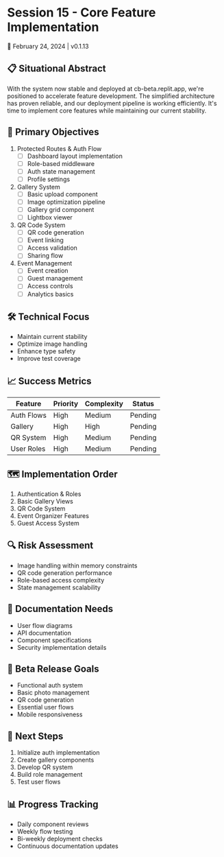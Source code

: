 # Session 15 - Core Feature Implementation
📅 February 24, 2024 | v0.1.13

## 📋 Situational Abstract
With the system now stable and deployed at cb-beta.replit.app, we're positioned to accelerate feature development. The simplified architecture has proven reliable, and our deployment pipeline is working efficiently. It's time to implement core features while maintaining our current stability.

## 🎯 Primary Objectives

1. Protected Routes & Auth Flow
   - [ ] Dashboard layout implementation
   - [ ] Role-based middleware
   - [ ] Auth state management
   - [ ] Profile settings

2. Gallery System
   - [ ] Basic upload component
   - [ ] Image optimization pipeline
   - [ ] Gallery grid component
   - [ ] Lightbox viewer

3. QR Code System
   - [ ] QR code generation
   - [ ] Event linking
   - [ ] Access validation
   - [ ] Sharing flow

4. Event Management
   - [ ] Event creation
   - [ ] Guest management
   - [ ] Access controls
   - [ ] Analytics basics

## 🛠️ Technical Focus
- Maintain current stability
- Optimize image handling
- Enhance type safety
- Improve test coverage

## 📈 Success Metrics
| Feature | Priority | Complexity | Status |
|---------|----------|------------|---------|
| Auth Flows | High | Medium | Pending |
| Gallery | High | High | Pending |
| QR System | High | Medium | Pending |
| User Roles | High | Medium | Pending |

## 🗺️ Implementation Order
1. Authentication & Roles
2. Basic Gallery Views
3. QR Code System
4. Event Organizer Features
5. Guest Access System

## 🔍 Risk Assessment
- Image handling within memory constraints
- QR code generation performance
- Role-based access complexity
- State management scalability

## 📝 Documentation Needs
- User flow diagrams
- API documentation
- Component specifications
- Security implementation details

## 🎯 Beta Release Goals
- Functional auth system
- Basic photo management
- QR code generation
- Essential user flows
- Mobile responsiveness

## 🔄 Next Steps
1. Initialize auth implementation
2. Create gallery components
3. Develop QR system
4. Build role management
5. Test user flows

## 📊 Progress Tracking
- Daily component reviews
- Weekly flow testing
- Bi-weekly deployment checks
- Continuous documentation updates 
